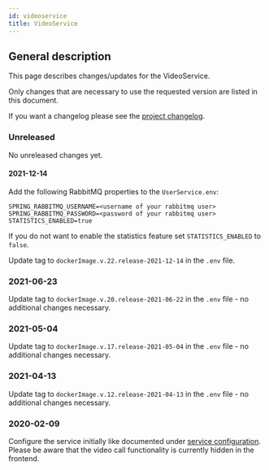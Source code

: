 ```yaml
---
id: videoservice
title: VideoService
---
```


## General description

This page describes changes/updates for the VideoService.

Only changes that are necessary to use the requested version are listed in this document.

If you want a changelog please see the [project changelog](https://github.com/CaritasDeutschland/caritas-onlineBeratung-videoService/blob/master/CHANGELOG.md).

### Unreleased

No unreleased changes yet.

#### 2021-12-14

Add the following RabbitMQ properties to the `UserService.env`:
```
SPRING_RABBITMQ_USERNAME=<username of your rabbitmq user>
SPRING_RABBITMQ_PASSWORD=<password of your rabbitmq user>
STATISTICS_ENABLED=true
```

If you do not want to enable the statistics feature set `STATISTICS_ENABLED` to `false`.

Update tag to `dockerImage.v.22.release-2021-12-14` in the `.env` file.

### 2021-06-23

Update tag to `dockerImage.v.20.release-2021-06-22` in the `.env` file - no additional changes necessary.

### 2021-05-04

Update tag to `dockerImage.v.17.release-2021-05-04` in the `.env` file - no additional changes necessary.

### 2021-04-13

Update tag to `dockerImage.v.12.release-2021-04-13` in the `.env` file - no additional changes necessary.

### 2020-02-09

Configure the service initially like documented under [service configuration](../backend/service-configuration.md#videoservice).
Please be aware that the video call functionality is currently hidden in the frontend.
